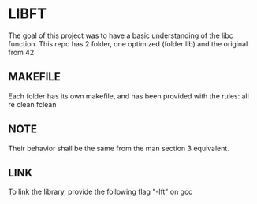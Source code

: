 # LIBFT

The goal of this project was to have a basic understanding of the libc function. This repo has 2 folder, one optimized (folder lib) and the original from 42

## MAKEFILE

Each folder has its own makefile, and has been provided with the rules: all re clean fclean

## NOTE

Their behavior shall be the same from the man section 3 equivalent.

## LINK

To link the library, provide the following flag "-lft" on gcc 
